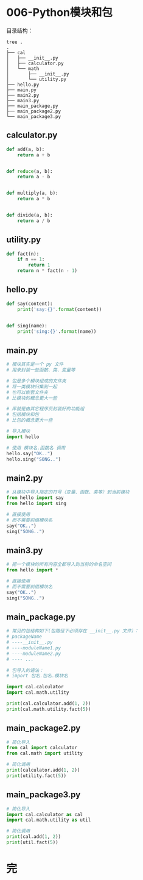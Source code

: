 # 006-Python模块和包

目录结构：

    tree .
    .
    ├── cal
    │   ├── __init__.py
    │   ├── calculator.py
    │   └── math
    │       ├── __init__.py
    │       └── utility.py
    ├── hello.py
    ├── main.py
    ├── main2.py
    ├── main3.py
    ├── main_package.py
    ├── main_package2.py
    └── main_package3.py

## calculator.py

```python
def add(a, b):
    return a + b


def reduce(a, b):
    return a - b


def multiply(a, b):
    return a * b


def divide(a, b):
    return a / b

```

## utility.py

```python
def fact(n):
    if n == 1:
        return 1
    return n * fact(n - 1)

```

## hello.py

```python
def say(content):
    print('say:{}'.format(content))


def sing(name):
    print('sing:{}'.format(name))

```

## main.py

```python
# 模块其实是一个 py 文件
# 用来封装一些函数、类、变量等

# 包是多个模块组成的文件夹
# 将一类模块归集到一起
# 也可以嵌套文件夹
# 比模块的概念更大一些

# 库就是由其它程序员封装好的功能组
# 包括模块和包
# 比包的概念更大一些

# 导入模块
import hello

# 使用 模块名.函数名 调用
hello.say("OK..")
hello.sing("SONG..")

```

## main2.py

```python
# 从模块中导入指定的符号（变量、函数、类等）到当前模块
from hello import say
from hello import sing

# 直接使用
# 而不需要前缀模块名
say("OK..")
sing("SONG..")

```

## main3.py

```python
# 把一个模块的所有内容全都导入到当前的命名空间
from hello import *

# 直接使用
# 而不需要前缀模块名
say("OK..")
sing("SONG..")

```

## main_package.py

```python
# 常见的包结构如下(包路径下必须存在 __init__.py 文件)：
# packageName
# ----__init__.py
# ----moduleName1.py
# ----moduleName2.py
# ---- ...

# 包导入的语法：
# import 包名.包名.模块名

import cal.calculator
import cal.math.utility

print(cal.calculator.add(1, 2))
print(cal.math.utility.fact(5))

```

## main_package2.py

```python
# 简化导入
from cal import calculator
from cal.math import utility

# 简化调用
print(calculator.add(1, 2))
print(utility.fact(5))

```

## main_package3.py

```python
# 简化导入
import cal.calculator as cal
import cal.math.utility as util

# 简化调用
print(cal.add(1, 2))
print(util.fact(5))

```


# 完